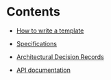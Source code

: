# Contents

- [How to write a template](./tutorials/how-to-write-a-template.md)

- [Specifications](./specifications/semantic-markup-spec.md)

- [Architectural Decision Records](./adr/toc.md)

- [API documentation](./javadoc/index.html)
